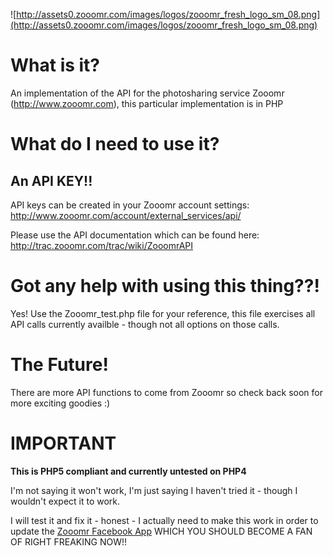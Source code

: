![http://assets0.zooomr.com/images/logos/zooomr_fresh_logo_sm_08.png](http://assets0.zooomr.com/images/logos/zooomr_fresh_logo_sm_08.png)

# What is it? #
An implementation of the API for the photosharing service Zooomr (http://www.zooomr.com), this particular implementation is in PHP

# What do I need to use it? #

## An API KEY!! ##
API keys can be created in your Zooomr account settings: http://www.zooomr.com/account/external_services/api/

Please use the API documentation which can be found here: http://trac.zooomr.com/trac/wiki/ZooomrAPI

# Got any help with using this thing??! #
Yes! Use the Zooomr\_test.php file for your reference, this file exercises all API calls currently availble - though not all options on those calls.

# The Future! #
There are more API functions to come from Zooomr so check back soon for more exciting goodies :)

# **IMPORTANT** #
**This is PHP5 compliant and currently untested on PHP4**

I'm not saying it won't work, I'm just saying I haven't tried it - though I wouldn't expect it to work.

I will test it and fix it - honest - I actually need to make this work in order to update the [Zooomr Facebook App](http://www.facebook.com/apps/application.php?id=6037801363) WHICH YOU SHOULD BECOME A FAN OF RIGHT FREAKING NOW!!
